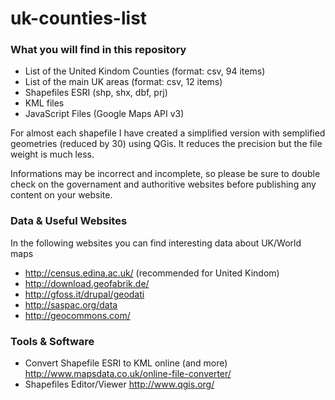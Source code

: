 # uk-counties-list

### What you will find in this repository

* List of the United Kindom Counties (format: csv, 94 items)
* List of the main UK areas (format: csv, 12 items)
* Shapefiles ESRI (shp, shx, dbf, prj)
* KML files
* JavaScript Files (Google Maps API v3)

For almost each shapefile I have created a simplified version with semplified geometries (reduced by 30) using QGis. It reduces the precision but the file weight is much less.

Informations may be incorrect and incomplete, so please be sure to double check on the governament and authoritive websites before publishing any content on your website.

### Data & Useful Websites
In the following websites you can find interesting data about UK/World maps
* http://census.edina.ac.uk/ (recommended for United Kindom)
* http://download.geofabrik.de/
* http://gfoss.it/drupal/geodati
* http://saspac.org/data
* http://geocommons.com/

### Tools & Software
* Convert Shapefile ESRI to KML online (and more) http://www.mapsdata.co.uk/online-file-converter/
* Shapefiles Editor/Viewer http://www.qgis.org/

